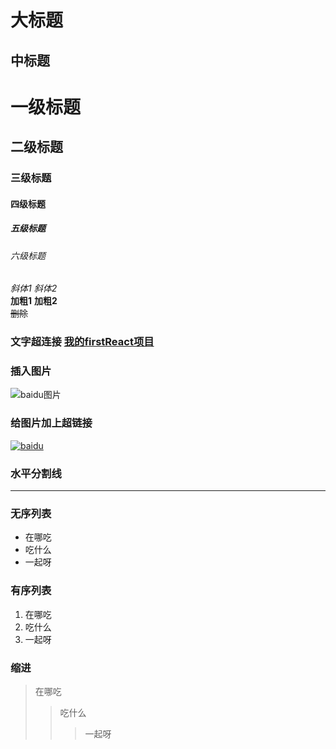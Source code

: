 大标题                       
====  
中标题                      
----    
# 一级标题   
## 二级标题   
### 三级标题   
#### 四级标题   
##### 五级标题   
###### 六级标题   
*斜体1*       _斜体2_   
**加粗1**     __加粗2__      
~~删除~~    
### 文字超连接     [我的firstReact项目](https://github.com/nizhenkeai/firstReact)   
### 插入图片       
![baidu图片](http://www.baidu.com/img/bdlogo.gif)       
### 给图片加上超链接   
[![baidu](http://www.baidu.com/img/bdlogo.gif)](http://baidu.com)  
### 水平分割线    
***     
### 无序列表  
* 在哪吃   
* 吃什么   
* 一起呀   
### 有序列表   
1. 在哪吃   
2. 吃什么   
3. 一起呀   
### 缩进   
> 在哪吃   
>> 吃什么   
>>> 一起呀   

